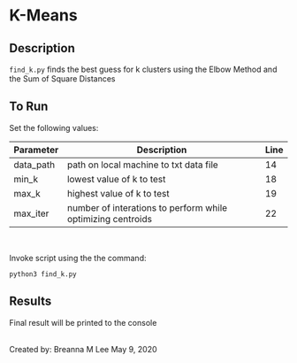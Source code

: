 # K-Means


## Description

`find_k.py` finds the best guess for k clusters using the Elbow Method and the Sum of Square Distances

## To Run

Set the following values:

Parameter|Description|Line
---------|------------|----
data_path | path on local machine to txt data file| 14
min_k | lowest value of k to test| 18
max_k | highest value of k to test| 19
max_iter| number of interations to perform while optimizing centroids| 22

<br />

Invoke script using the the command:

`python3 find_k.py`

## Results

Final result will be printed to the console 

<br >
Created by: Breanna M Lee 
May 9, 2020
